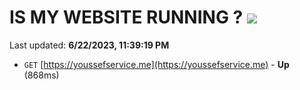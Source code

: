 # IS MY WEBSITE RUNNING ? [![](https://img.shields.io/static/v1?label=Sponsor&message=%E2%9D%A4&logo=GitHub&color=%23fe8e86)](https://github.com/sponsors/<username>)

Last updated: **6/22/2023, 11:39:19 PM**

- `GET` [https://youssefservice.me](https://youssefservice.me) - **Up** (868ms)
